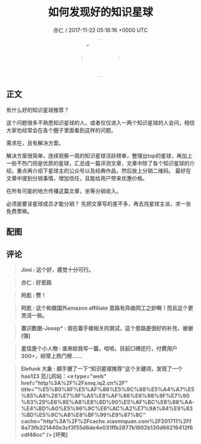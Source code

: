 <h1 align="center">如何发现好的知识星球</h1>
<p align="center">
    <a>亦仁 / 2017-11-22 05:16:16 &#43;0000 UTC</a>
</p>

<div align="center">
    <img src="https://images.zsxq.com/Fn3NQqCN8nuGF86yZPXSbEsl0mb3?e=1590940799&amp;token=kIxbL07-8jAj8w1n4s9zv64FuZZNEATmlU_Vm6zD:pfbNc8W3hS0oYG_hyXXh_rHMHuc=" width="100" height="100" style="border:1px solid;border-radius:50%; color:#ffffff"/>
</div>

## 正文

<div>
  

有什么好的知识星球推荐？ 

这个问题很多不熟悉知识星球的人，或者仅仅进入一两个知识星球的人会问，相信大家也经常会在各个圈子里面看到这样的问题。 

需求在，且有解决方案。 

解决方案很简单，连续观察一周的知识星球活跃榜单，整理出top的星球，再加上一些不热门但是优质的星球，汇总成一篇评测文章，文章中除了各个知识星球的介绍，重点再介绍下星球主的公众号以及经典作品，然后放上分销二维码。  最好在文章中提到分销事情，增加信任，且能给用户带来优惠价格。

在所有可能的地方传播这篇文章，坐等分销收入。 

必须是要该星球成员才能分销？ 先把文章写的差不多，再去找星球主谈，求一张免费票嘛。
</div>

## 配图
<div class="image" align="center">

</div>

## 评论

<div align="left">
<div>

<blockquote >
<span> <strong>Jimi : 这个好，感觉十分可行。 </strong></span>
</blockquote>

<blockquote >
<span> <strong>亦仁 : 好思路 </strong></span>
</blockquote>

<blockquote >
<span> <strong>阿彪 : 赞！ </strong></span>
</blockquote>

<blockquote >
<span> <strong>阿彪 : 这个和做国外amazon affiliate 思路有异曲同工之妙啊！而且这个更灵活一些。 </strong></span>
</blockquote>

<blockquote >
<span> <strong>嘉识数据-Josep* : 我在着手做相关的测试，这个思路是很好的补充，谢谢[强] </strong></span>
</blockquote>

<blockquote >
<span> <strong>星佳是个小人物 : 谁来给我写一篇，哈哈，目前口碑还行，付费用户300&#43;，经常上热门榜…… </strong></span>
</blockquote>

<blockquote >
<span> <strong>Elefunk 大象 : 顺手搜了一下“知识星球推荐”这个关键词，发现了一个 hao123 范儿的站：&lt;e type=&#34;web&#34; href=&#34;http%3A%2F%2Fxmq.iq2.cn%2F&#34; title=&#34;%E5%B0%8F%E5%AF%86%E5%9C%88%E5%A4%A7%E5%85%A8%28%E7%9F%A5%E8%AF%86%E6%98%9F%E7%90%83%29%E6%8E%A8%E8%8D%90%E5%AF%BC%E8%88%AA-%E4%BD%A0%E5%96%9C%E6%AC%A2%E7%9A%84%E9%83%BD%E5%9C%A8%E8%BF%99%E9%87%8C&#34; cache=&#34;http%3A%2F%2Fcache.xiaomiquan.com%2F201711%2Ff6a73fb321440e3cf3f55d6de4e031ffb2877b1802b130d66216412f6cdf48cc&#34; /&gt;  [坏笑] </strong></span>
</blockquote>

</div>
</div>